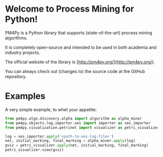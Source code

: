 # Welcome to Process Mining for Python!

PM4Py is a Python library that supports (state-of-the-art) process mining algorithms. 

It is completely open-source and intended to be used in both academia and industry projects.

The official website of the library is [http://pm4py.org/](http://pm4py.org/).

You can always check out (changes to) the source code at the GitHub repository.

# Examples
A very simple example, to whet your appetite:

```python
from pm4py.algo.discovery.alpha import algorithm as alpha_miner
from pm4py.objects.log.importer.xes import importer as xes_importer
from pm4py.visualization.petrinet import visualizer as petri_visualizer

log = xes_importer.apply('<path-to-xes-log-file>')
net, initial_marking, final_marking = alpha_miner.apply(log)
gviz = petri_visualizer.apply(net, initial_marking, final_marking)
petri_visualizer.view(gviz)
```
